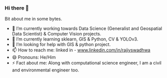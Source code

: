 ### Hi there 👋

Bit about me in some bytes. 

- 🔭 I’m currently working towards Data Science (Generalist and Geospatial Data Scientist) & Computer Vision projects.
- 🌱 I’m currently learning sklearn, GIS & Python, CV & YOLOv3.
- 🤔 I’m looking for help with GIS & python project.
- 📫 How to reach me: linked in - www.linkedin.com/in/rajivswadhwa
- 😄 Pronouns: He/Him
- ⚡ Fact about me: Along with computational science engineer, I am a civil and environmental engineer too. 
